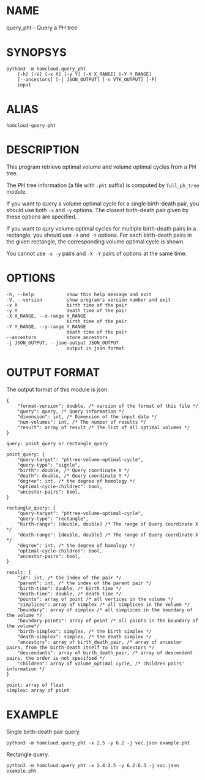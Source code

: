 # NAME

query_pht - Query a PH tree

# SYNOPSYS

    python3 -m homcloud.query_pht
        [-h] [-V] [-x X] [-y Y] [-X X_RANGE] [-Y Y_RANGE]
        [--ancestors] [-j JSON_OUTPUT] [-v VTK_OUTPUT] [-P]
        input

# ALIAS

    homcloud-query-pht
    
# DESCRIPTION

This program retrieve optimal volume and volume optimal cycles from a PH tree.

The PH tree information (a file with `.pht` suffix) is computed 
by `full_ph_tree` module.

If you want to query a volume optimal cycle for a single birth-death pair,
you should use both `-x` and `-y` options. The closest birth-death pair
given by these options are specified.

If you want to qury volume optimal cycles for multiple birth-death pairs
in a rectangle, you should use `-X` and `-Y` options.
For each birth-death pairs in the given rectangle, the corresponding
volume optimal cycle is shown.

You cannot use `-x -y` pairs and `-X -Y` pairs of options at the same time.

# OPTIONS

    -h, --help            show this help message and exit
    -V, --version         show program's version number and exit
    -x X                  birth time of the pair
    -y Y                  death time of the pair
    -X X_RANGE, --x-range X_RANGE
                          birth time of the pair
    -Y Y_RANGE, --y-range Y_RANGE
                          death time of the pair
    --ancestors           store ancestors
    -j JSON_OUTPUT, --json-output JSON_OUTPUT
                          output in json format

# OUTPUT FORMAT

The output format of this module is json.

    {
        "format-version": double, /* version of the format of this file */
        "query": query, /* Query information */
        "dimension": int, /* Dimension of the input data */
        "num-volumes": int, /* The number of results */
        "result": array of result /* The list of all optimal volumes */
    }

    query: point_query or rectangle_query
    
    point_query: {
        "query-target": "phtree-volume-optimal-cycle",
        "query-type": "signle",
        "birth": double, /* Query coordinate X */
        "death": double, /* Query coordinate Y */
        "degree": int, /* the degree of homology */
        "optimal-cycle-children": bool,
        "ancestor-pairs": bool,
    }

    rectangle_query: {
        "query-target": "phtree-volume-optimal-cycle",
        "query-type": "rectangle",
        "birth-range": [double, double] /* The range of Query coordinate X */
        "death-range": [double, double] /* The range of Query coordinate X */
        "degree": int, /* the degree of homology */
        "optimal-cycle-children": bool,
        "ancestor-pairs": bool,
    }

    result: {
        "id": int, /* the index of the pair */
        "parent": int, /* the index of the parent pair */
        "birth-time": double, /* birth time */
        "death-time": double, /* death time */
        "points": array of point /* all vertices in the volume */
        "simplices": array of simplex /* all simplices in the volume */
        "boundary": array of simplex /* all simplices in the boundary of the volume */
        "boundary-points": array of point /* all points in the boundary of the volume*/
        "birth-simplex": simplex, /* the birth simplex */
        "death-simplex": simplex, /* the death simplex */
        "ancestors": array of birth_death_pair, /* array of ancestor pairs, from the birth-death itself to its ancestors */
        "descendants": array of birth_death_pair, /* array of descendent pairs, the order is not specified */
        "children": array of volume_optimal cycle, /* children pairs' information */
    }
    
    point: array of float
    simplex: array of point


# EXAMPLE

Single birth-death pair query.

    python3 -m homcloud.query_pht -x 2.5 -y 6.2 -j voc.json example.pht

Rectangle query.

    python3 -m homcloud.query_pht -x 2.4:2.5 -y 6.2:6.3 -j voc.json example.pht
